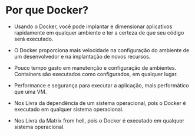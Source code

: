 # Por que Docker?

- Usando o Docker, você pode implantar e dimensionar aplicativos rapidamente em qualquer ambiente e ter a certeza de que seu código será executado.

- O Docker proporciona mais velocidade na configuração do ambiente de um desenvolvedor e na implantação de novos recursos.

- Pouco tempo gasto em manutenção e configuração de ambientes. Containers são executados como configurados, em qualquer lugar.

- Performance e segurança para executar a aplicação, mais performático que uma VM.

- Nos Livra da dependência de um sistema operacional, pois o Docker é executado em qualquer sistema operacional.

- Nos Livra da Matrix from hell, pois o Docker é executado em qualquer sistema operacional.


